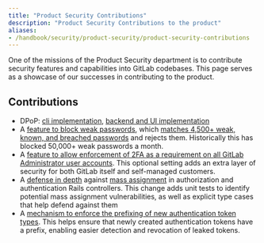 ```yaml
---
title: "Product Security Contributions"
description: "Product Security Contributions to the product"
aliases:
- /handbook/security/product-security/product-security-contributions
---
```


One of the missions of the Product Security department is to contribute security features and capabilities into GitLab codebases. This page serves as a showcase of our successes in contributing to the product.

## Contributions

- DPoP: [cli implementation](https://gitlab.com/gitlab-org/cli/-/merge_requests/1389), [backend and UI implementation](https://gitlab.com/gitlab-org/gitlab/-/merge_requests/148175)
- A [feature to block weak passwords](https://gitlab.com/groups/gitlab-org/-/epics/8139), which [matches 4,500+ weak, known, and breached passwords](https://docs.gitlab.com/ee/user/profile/user_passwords.html#block-weak-passwords) and rejects them. Historically this has blocked 50,000+ weak passwords a month.
- A [feature to allow enforcement of 2FA as a requirement on all GitLab Administrator user accounts](https://gitlab.com/gitlab-org/gitlab/-/issues/427549). This optional setting adds an extra layer of security for both GitLab itself and self-managed customers.
- A [defense in depth](https://gitlab.com/gitlab-org/gitlab/-/merge_requests/149029) against [mass assignment](https://guides.rubyonrails.org/v3.2.9/security.html#mass-assignment) in authorization and authentication Rails controllers. This change adds unit tests to identify potential mass assignment vulnerabilities, as well as explicit type cases that help defend against them
- A [mechanism to enforce the prefixing of new authentication token types](https://gitlab.com/gitlab-org/gitlab/-/merge_requests/142632). This helps ensure that newly created authentication tokens have a prefix, enabling easier detection and revocation of leaked tokens.
